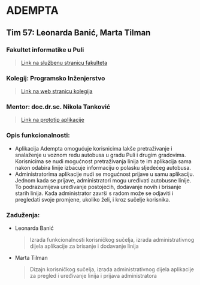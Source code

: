 # ADEMPTA
## Tim 57: Leonarda Banić, Marta Tilman

### Fakultet informatike u Puli
   >[Link na službenu stranicu fakulteta](https://fipu.unipu.hr/)
### Kolegij: Programsko Inženjerstvo
   >[Link na web stranicu kolegija](ntankovic.unipu.hr/pi)
### Mentor: doc.dr.sc. Nikola Tanković   

>[Link na prototip aplikacije](https://www.figma.com/proto/i0ml6Bbj01JNzvXwH3YD41/Adempta?node-id=60%3A19&scaling=min-zoom&page-id=0%3A1&starting-point-node-id=60%3A29)

### Opis funkcionalnosti: 
- Aplikacija Adempta omogućuje korisnicima lakše pretraživanje i snalaženje u voznom redu autobusa u gradu Puli i drugim gradovima. Korisnicima se nudi mogućnost pretraživanja linija te im aplikacija sama nakon odabira linije izbacuje informaciju o polasku sljedećeg autobusa. 
- Administratorima aplikacije nudi se mogućnost prijave u samu aplikaciju. Jednom kada se prijave, administratori mogu uređivati autobusne linije. To podrazumijeva uređivanje postojećih, dodavanje novih i brisanje starih linija. Kada administrator završi s radom može se odjaviti i pregledati svoje promjene, ukoliko želi, i kroz sučelje korisnika. 
 

### Zaduženja: 
- Leonarda Banić 
   >  Izrada funkcionalnosti korisničkog sučelja, izrada administrativnog dijela aplikacije za brisanje i dodavanje linija 
- Marta Tilman
   > Dizajn korisničkog sučelja, izrada administrativnog dijela aplikacije za pregled i uređivanje linija i prijava administratora


